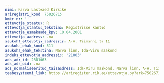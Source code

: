 ```yaml
---
nimi: Narva Lasteaed Kirsike
ariregistri_kood: 75026715
kmkr_nr: ''
ettevotja_staatus: R
ettevotja_staatus_tekstina: Registrisse kantud
ettevotja_esmakande_kpv: 10.04.2001
ettevotja_aadress: .na
asukoht_ettevotja_aadressis: A-A. Tiimanni tn 11
asukoha_ehak_kood: 511
asukoha_ehak_tekstina: Narva linn, Ida-Viru maakond
indeks_ettevotja_aadressis: '21003'
ads_adr_id: 2881063
ads_ads_oid: .na
ads_normaliseeritud_taisaadress: Ida-Viru maakond, Narva linn, A-A. Tiimanni tn 11
teabesysteemi_link: https://ariregister.rik.ee/ettevotja.py?ark=75026715&ref=rekvisiidid
---
```

